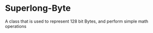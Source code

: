 # Superlong-Byte
A class that is used to represent 128 bit Bytes, and perform simple math operations
